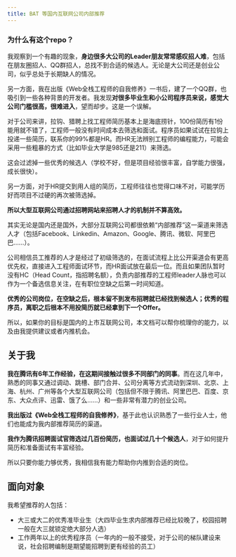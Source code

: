 ```yaml
---
title: BAT 等国内互联网公司内部推荐
---
```


### 为什么有这个repo？

我观察到一个有趣的现象，**身边很多大公司的Leader朋友常常感叹招人难**，包括在朋友圈招人、QQ群招人，总找不到合适的候选人。无论是大公司还是创业公司，似乎总处于长期缺人的情况。

另一方面，我在出版《Web全栈工程师的自我修养》一书后，建了一个QQ群，也吸引到一些各种背景的开发者。我发现**对很多毕业生和小公司程序员来说，感觉大公司门槛很高，很难进入**，望而却步。这是一个误解。

对于公司来讲，拉钩、猎聘上找工程师简历基本上是海底捞针，100份简历有1份能用就不错了，工程师一般没有时间成本去筛选和面试。程序员如果试试在拉钩上投递一些简历，联系你的99%都是HR。而HR无法辨别工程师的编程能力，可能会采用一些粗暴的方式（比如毕业大学是985还是211）来筛选。

这会过滤掉一些优秀的候选人（学校不好，但是项目经验很丰富，自学能力很强，成长很快）。

另一方面，对于HR提交到用人组的简历，工程师往往也觉得口味不对，可能学历好而项目不过硬的再次被筛选掉。

**所以大型互联网公司通过招聘网站来招聘人才的机制并不算高效。**

其实无论是国内还是国外，大部分互联网公司都很依赖“内部推荐”这一渠道来筛选人才（包括Facebook、Linkedin、Amazon、Google、腾讯、微软、阿里巴巴……）。

公司相信员工推荐的人才是经过了初级筛选的，在面试流程上比公开渠道会有更高优先权，直接进入工程师面试环节，而HR面试放在最后一位。而且如果团队暂时没有HC（Head Count，指招聘名额），负责内部推荐的工程师leader人脉也可以作为一个备选信息关注，在有职位空缺之后第一时间知道。

**优秀的公司岗位，在空缺之后，根本留不到发布招聘就已经找到候选人；优秀的程序员，离职之后根本不用投简历就已经拿到下一个Offer。**

所以，如果你的目标是国内的上市互联网公司，本文档可以帮你梳理你的能力，以及由我提供建议或者内推机会。

## 关于我

**我在腾讯有6年工作经验，在这期间接触过很多不同部门的同事**。而在这几年中，熟悉的同事又通过调动、跳槽、部门合并、公司分离等方式流动到深圳、北京、上海、杭州、广州等各个大型互联网公司（包括但不限于腾讯、阿里巴巴、百度、京东、大众点评、迅雷、饿了么……）和一些非常有潜力的创业公司。

**我出版过《Web全栈工程师的自我修养》**，基于此也认识熟悉了一些行业人士，他们也能成为我内部推荐简历的渠道。

**我作为腾讯招聘面试官筛选过几百份简历，也面试过几十个候选人**，对于如何提升简历和准备面试有丰富经验。

所以只要你能力够优秀，我相信我有能力帮助你内推到合适的岗位。

## 面向对象

我希望推荐的人包括：

* 大三或大二的优秀准毕业生（大四毕业生求内部推荐已经比较晚了，校园招聘一般在大三就锁定绝大部分人选）
* 工作两年以上的优秀程序员（一年内的一般不接受，对于公司的梯队建设来说，社会招聘编制是期望能招聘到更有经验的员工）